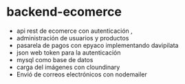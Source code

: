 # backend-ecomerce
- api rest de ecomerce con autenticación ,
- administración de usuarios y productos 
- pasarela de pagos con epyaco implementando davipilata 
-  json web token para la autenticación 
- mysql como base de datos
- carga del imágenes con cloundinary 
- Envió de correos electrónicos con nodemailer






